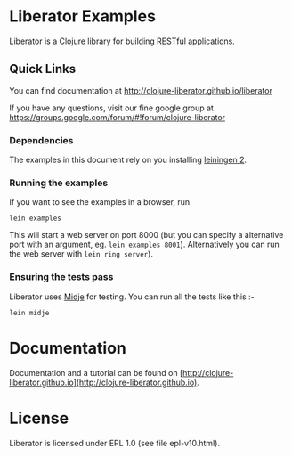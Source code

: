 # Liberator Examples

Liberator is a Clojure library for building RESTful applications.

## Quick Links

You can find documentation at http://clojure-liberator.github.io/liberator

If you have any questions, visit our fine google group at https://groups.google.com/forum/#!forum/clojure-liberator

### Dependencies

The examples in this document rely on you installing [leiningen 2](http://leiningen.org).

### Running the examples

If you want to see the examples in a browser, run

    lein examples

This will start a web server on port 8000 (but you can specify a alternative port with an argument, eg. ```lein examples 8001```). Alternatively you can run the web server with ```lein ring server```).

### Ensuring the tests pass

Liberator uses [Midje](https://github.com/marick/Midje/) for testing. You can run all the tests like this :-

    lein midje

# Documentation

Documentation and a tutorial can be found on [http://clojure-liberator.github.io](http://clojure-liberator.github.io).

# License

Liberator is licensed under EPL 1.0 (see file epl-v10.html).
